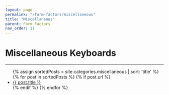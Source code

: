 ```yaml
---
layout: page
permalink: "/form-factors/miscellaneous"
title: "Miscellaneous"
parent: Form Factors
nav_order: 11
---
```

# Miscellaneous Keyboards
<hr>
<ul>
  {% assign sortedPosts = site.categories.miscellaneous | sort: 'title' %}
    {% for post in sortedPosts %}
      {% if post.url %}
        <li><a href="{{ post.url }}">{{ post.title }}</a></li>
      {% endif %}
    {% endfor %}
</ul>
